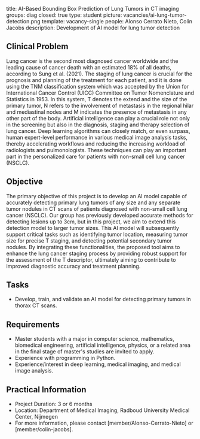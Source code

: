 title: AI-Based Bounding Box Prediction of Lung Tumors in CT imaging
groups: diag
closed: true
type: student
picture: vacancies/ai-lung-tumor-detection.png
template: vacancy-single
people: Alonso Cerrato Nieto, Colin Jacobs
description: Development of AI model for lung tumor detection


## Clinical Problem

Lung cancer is the second most diagnosed cancer worldwide and the leading cause of cancer death with an estimated 18% of all deaths, according to Sung et al. (2021). The staging of lung cancer is crucial for the prognosis and planning of the treatment for each patient, and it is done using the TNM classification system which was accepted by the Union for International Cancer Control (UICC) Committee on Tumor Nomenclature and Statistics in 1953. In this system, T denotes the extend and the size of the primary tumor, N refers to the involvement of metastasis in the regional hilar and mediastinal nodes and M indicates the presence of metastasis in any other part of the body. Artificial intelligence can play a crucial role not only in the screening but also in the diagnosis, staging and therapy selection of lung cancer. Deep learning algorithms can closely match, or even surpass, human expert-level performance in various medical image analysis tasks, thereby accelerating workflows and reducing the increasing workload of radiologists and pulmonologists. These techniques can play an important part in the personalized care for patients with non-small cell lung cancer (NSCLC).

## Objective

The primary objective of this project is to develop an AI model capable of accurately detecting primary lung tumors of any size and any separate tumor nodules in CT scans of patients diagnosed with non-small cell lung cancer (NSCLC). Our group has previously developed accurate methods for detecting lesions up to 3cm, but in this project, we aim to extend this detection model to larger tumor sizes. This AI model will subsequently support critical tasks such as identifying tumor location, measuring tumor size for precise T staging, and detecting potential secondary tumor nodules. By integrating these functionalities, the proposed tool aims to enhance the lung cancer staging process by providing robust support for the assessment of the T descriptor, ultimately aiming to contribute to improved diagnostic accuracy and treatment planning.

## Tasks

- Develop, train, and validate an AI model for detecting primary tumors in thorax CT scans.

## Requirements

- Master students with a major in computer science, mathematics, biomedical engineering, artificial intelligence, physics, or a related area in the final stage of master's studies are invited to apply. 
- Experience with programming in Python. 
- Experience/interest in deep learning, medical imaging, and medical image analysis.

## Practical Information

- Project Duration: 3 or 6 months
- Location: Department of Medical Imaging, Radboud University Medical Center, Nijmegen
- For more information, please contact [member/Alonso-Cerrato-Nieto] or [member/colin-jacobs].
